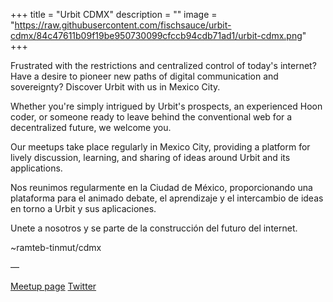 +++
title = "Urbit CDMX"
description = ""
image = "https://raw.githubusercontent.com/fischsauce/urbit-cdmx/84c47611b09f19be950730099cfccb94cdb71ad1/urbit-cdmx.png"
+++

Frustrated with the restrictions and centralized control of today's internet? Have a desire to pioneer new paths of digital communication and sovereignty? Discover Urbit with us in Mexico City.

Whether you're simply intrigued by Urbit's prospects, an experienced Hoon coder, or someone ready to leave behind the conventional web for a decentralized future, we welcome you.

Our meetups take place regularly in Mexico City, providing a platform for lively discussion, learning, and sharing of ideas around Urbit and its applications.

Nos reunimos regularmente en la Ciudad de México, proporcionando una plataforma para el animado debate, el aprendizaje y el intercambio de ideas en torno a Urbit y sus aplicaciones.

Unete a nosotros y se parte de la construcción del futuro del internet.

~ramteb-tinmut/cdmx

––

[Meetup page](https://www.meetup.com/urbit-cdmx/)
[Twitter](https://twitter.com/urbitcdmx)